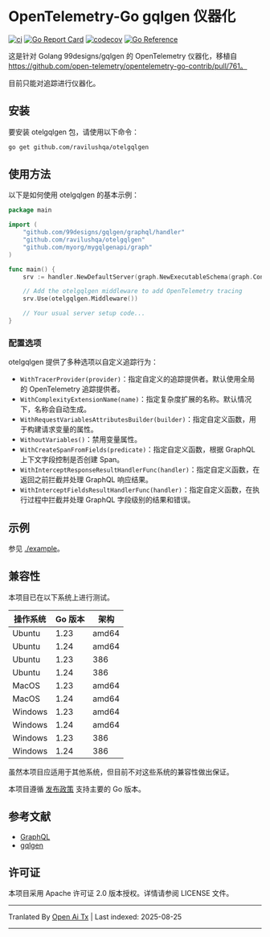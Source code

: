 # OpenTelemetry-Go gqlgen 仪器化

[![ci](https://github.com/ravilushqa/otelgqlgen/actions/workflows/ci.yaml/badge.svg?branch=main)](https://github.com/ravilushqa/otelgqlgen/actions/workflows/ci.yaml)
[![Go Report Card](https://goreportcard.com/badge/github.com/ravilushqa/otelgqlgen)](https://goreportcard.com/report/github.com/ravilushqa/otelgqlgen)
[![codecov](https://codecov.io/gh/ravilushqa/otelgqlgen/branch/main/graph/badge.svg?token=4LXALH3K72)](https://codecov.io/gh/ravilushqa/otelgqlgen)
[![Go Reference](https://pkg.go.dev/badge/github.com/ravilushqa/otelgqlgen.svg)](https://pkg.go.dev/github.com/ravilushqa/otelgqlgen)

这是针对 Golang 99designs/gqlgen 的 OpenTelemetry 仪器化，移植自 https://github.com/open-telemetry/opentelemetry-go-contrib/pull/761。

目前只能对追踪进行仪器化。

## 安装

要安装 otelgqlgen 包，请使用以下命令：

```bash
go get github.com/ravilushqa/otelgqlgen
```

## 使用方法

以下是如何使用 otelgqlgen 的基本示例：

```go
package main

import (
    "github.com/99designs/gqlgen/graphql/handler"
    "github.com/ravilushqa/otelgqlgen"
    "github.com/myorg/mygqlgenapi/graph"
)

func main() {
    srv := handler.NewDefaultServer(graph.NewExecutableSchema(graph.Config{Resolvers: &graph.Resolver{}}))

    // Add the otelgqlgen middleware to add OpenTelemetry tracing
    srv.Use(otelgqlgen.Middleware())

    // Your usual server setup code...
}
```
### 配置选项

otelgqlgen 提供了多种选项以自定义追踪行为：

- `WithTracerProvider(provider)`：指定自定义的追踪提供者。默认使用全局的 OpenTelemetry 追踪提供者。
- `WithComplexityExtensionName(name)`：指定复杂度扩展的名称。默认情况下，名称会自动生成。
- `WithRequestVariablesAttributesBuilder(builder)`：指定自定义函数，用于构建请求变量的属性。
- `WithoutVariables()`：禁用变量属性。
- `WithCreateSpanFromFields(predicate)`：指定自定义函数，根据 GraphQL 上下文字段控制是否创建 Span。
- `WithInterceptResponseResultHandlerFunc(handler)`：指定自定义函数，在返回之前拦截并处理 GraphQL 响应结果。
- `WithInterceptFieldsResultHandlerFunc(handler)`：指定自定义函数，在执行过程中拦截并处理 GraphQL 字段级别的结果和错误。

## 示例

参见 [./example](./example)。

## 兼容性

本项目已在以下系统上进行测试。

| 操作系统 | Go 版本   | 架构         |
| -------- | --------- | ------------ |
| Ubuntu   | 1.23      | amd64        |
| Ubuntu   | 1.24      | amd64        |
| Ubuntu   | 1.23      | 386          |
| Ubuntu   | 1.24      | 386          |
| MacOS    | 1.23      | amd64        |
| MacOS    | 1.24      | amd64        |
| Windows  | 1.23      | amd64        |
| Windows  | 1.24      | amd64        |
| Windows  | 1.23      | 386          |
| Windows  | 1.24      | 386          |

虽然本项目应适用于其他系统，但目前不对这些系统的兼容性做出保证。

本项目遵循 [发布政策](https://golang.org/doc/devel/release#policy) 支持主要的 Go 版本。




## 参考文献

- [GraphQL](https://graphql.org/)
- [gqlgen](https://gqlgen.com)

## 许可证

本项目采用 Apache 许可证 2.0 版本授权。详情请参阅 LICENSE 文件。


---

Tranlated By [Open Ai Tx](https://github.com/OpenAiTx/OpenAiTx) | Last indexed: 2025-08-25

---